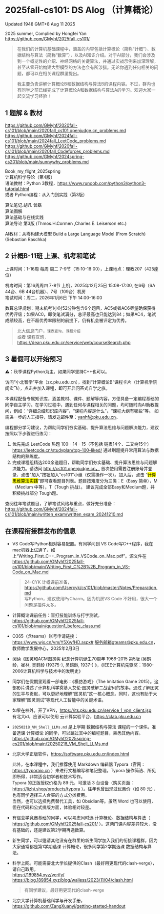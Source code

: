 # 2025fall-cs101: DS Alog （计算概论）

Updated 1948 GMT+8 Aug 11 2025

2025 summer, Complied by Hongfei Yan  
https://github.com/GMyhf/2025fall-cs101/



> 在我们的计算机基础课程中，涵盖的内容包括计算概论（简称“计概”）、数据结构与算法（简称“数算”），以及AI知识介绍。对于AI部分，我们会涉及到一个概览性的介绍、神经网络的关键算法，并通过实战示例来加深理解，甚至从零开始构建大型模型的方法也会有所涉猎。无论你遇到任何相关的问题，都可以在相关课程群里提出。
>
> 我主要负责讲解计算概论B和数据结构与算法B的课程内容。不过，群内也有同学之前已经完成了计算概论A和数据结构与算法A的学习。欢迎大家一起交流学习经验！




## 1 题解 & 教材

https://github.com/GMyhf/2020fall-cs101/blob/main/2020fall_cs101.openjudge.cn_problems.md    
https://github.com/GMyhf/2024fall-cs101/blob/main/2024fall_LeetCode_problems.md  
https://github.com/GMyhf/2020fall-cs101/blob/main/2020fall_Codeforces_problems.md  
https://github.com/GMyhf/2024spring-cs201/blob/main/sunnywhy_problems.md

Book_my_flight_2025spring    
计算机科学导论（第4版）  
语法教材：Python 3教程，https://www.runoob.com/python3/python3-tutorial.html  
或者 Python编程：从入门到实践（第3版）  

算法笔记.胡凡 曾磊  
算法图解  
算法基础与在线实践  
算法导论 第3版  (Thmos.H.Cormen ,Charles E. Leiserson etc.)

AI教材：从零构建大模型 Build a Large Language Model (From Scratch) (Sebastian Raschka)  


## 2 计概B-11班 上课、机考和笔试

上课时间：1-16周 每周 周二 7-9节（15:10-18:00），上课地点：理教207（425座位）

机考时间：第16周周四 7-8节 上机，2025年12月25日 15:08-17:00, 在6号（6A 44台、6B 44台机器）、7号（109台）机房  
笔试时间：周二，2026年1月6日 下午 14:00-16:00

数算总评规划：期末机考1小时52分钟包含6个题目，AC5或者AC6尽量确保获得优秀评级；如果AC0，即使笔试满分，总评最高也只能达到84；如果AC4，笔试成绩较高，在不超优秀率限制的前提下，仍有机会被评定为优秀。

> 北大信息门户，`课表查询`、`课程介绍`   
> 或者 课程查询，https://dean.pku.edu.cn/service/web/courseSearch.php

## 3 暑假可以开始预习

⚠️：秋季课程Python为主，如果同学坚持C++也可以。

访问“小北智学”平台（zx.pku.edu.cn），找到“计算概论B”课程卡片（计算机学院 闫宏飞），点击并加入课程，即可开启问答式自学之旅。

本课程配备专属知识库，涵盖教材、课件、题解等内容，方便具备一定编程基础的同学自主学习。在学习过程中，遇到任何与课程相关的问题，均可随时向AI助教提问，例如：“详细总结知识库内容”，“课程内容是什么”，“课程大纲有哪些”等。
 如需进一步的人工指导，请发送邮件至：yanhf@pku.edu.cn。

编程部分学习建议，为帮助同学们夯实基础、提升算法思维与问题解决能力，建议按照以下步骤进行练习：

1. 优先完成 LeetCode 热题 100 - 14 - 15（不包括 链表14个、二叉树15个）  
   https://leetcode.cn/studyplan/top-100-liked/
   通过刷题提升常用算法与数据结构的熟练度。
2. 完成课程组精选200余道题目，帮助同学们夯实基础、提升算法思维与问题解决能力。请访问  http://cs101.openjudge.cn， 首次使用需要注册账号并登录，点击"加入"按钮加入"cs101"小组（仅需操作一次）。加入后，点击 “<mark>计算思维算法实践</mark>”即可查看题目列表。题目按难度分为三类：E（Easy 简单），M（Medium 中等），T（Tough 挑战）。
   建议完成全部Easy和Medium题，并积极挑战部分 Tough题。

查阅往年笔试题目，了解笔试风格与重点，做好充分准备：
https://github.com/GMyhf/2024fall-cs101/blob/main/written_exam/written_exam_20241210.md



## 在课程衔接群发布的信息



- VS Code写Python相对容易配置。有同学问到 VS Code写C++程序，我在mac机器上试通了，如上“Writing_First_C++_Program_in_VSCode_on_Mac.pdf”。源文件在  https://github.com/GMyhf/2025fall-cs101/blob/main/Writing_First_C%2B%2B_Program_in_VS-Code_on_Mac.md

  > 24-CYK 计概课前准备，https://github.com/Usercyk/cs101/blob/master/Notes/Preparation.md  
  > 写Python，建议使用PyCharm。因为机房VS Code 不好用，很大一个问题是插件太多。

- 计算概论课前任务：盲打技能训练与打字测试，https://github.com/GMyhf/2025fall-cs101/blob/main/question1_before_class.md

- O365（含teams）账号申请链接：https://www.wjx.cn/vm/Y5XwfHD.aspx#     服务邮箱gteams@pku.edu.cn，教师教学发展中心，2025年2月3日

- 阅读《图灵和ACM图灵奖 纪念计算机诞生70周年 1966-2015 第5版 (吴鹤龄，崔林, 吴鹤龄 (19375-), 吴鹤龄, 1937-) 》，《IEEE计算机先驱奖：1980-2006计算机科学与技术中的发明史》

- 同学们在假期里观看一部电影：《模仿游戏》（The Imitation Game 2015）。这部影片讲述了计算机科学奠基人艾伦·图灵破解二战密码的故事。通过了解图灵的生平与贡献，可以更好地理解“图灵机”这一核心概念。同时，这也有助于大家理解“图灵测试”等现代人工智能中的关键术语。


- 如果在校外，开了VPN，https://its.pku.edu.cn/service_1_vpn_client.jsp  
  有北大id，应该可以使用 云计算实验平台，https://clab.pku.edu.cn

- `20250218_VM_Shell_LLMs.md` 是上学期 数据结构与算法 课程的一个课件。准备选课 计算概论 的同学，可以跳过其中的编程题目，熟悉其他内容。https://github.com/GMyhf/2025spring-cs201/blob/main/20250218_VM_Shell_LLMs.md

- 北京大学正版软件，https://software.pku.edu.cn/index.html

  此外，在本课程中，我们推荐使用 Markdown 编辑器 Typora（官网：https://typoraio.cn ）来进行文档编写和笔记整理。Typora 操作简洁、所见即所得，非常适合初学者和技术写作。  
  Typora 的正版授权价格为 89 元，可激活 3 台设备（购买页面：https://lizhi.shop/products/typora ）。往年也曾出现过优惠价（如 80 元），也有同学选择三人合买的方式分摊费用。  
  当然，也可以选择免费替代工具，如 Obsidian等。虽然 Word 也可以使用，但在代码和公式排版方面，体验相对较差。

- 有信息学竞赛基础的同学，可以考虑同时选 计算概论、数据结构与算法（ https://github.com/GMyhf/2025fall-cs201/ ）。这两门课内容差异较大，没有基础的，还是建议第2学期再选数算。

- 新生同学，可以邀请其他没有在群里的新生同学加入我们的衔接课程群。因为大家通常都是第1学期选课 计算概论，很多同学第2学期选课 数据结构与算法。

- 科学上网。可能需要北大学长提供的Clash（最好用更现代的clash-verge），请自己取用。  
  https://189854.xyz/verify/  
  https://blog.189854.xyz/blog/walless/2023/11/04/clash.html  
  
  > 有同学建议，最好用更现代的clash-verge
  
- 北京大学计算机基础科学与开发手册，https://github.com/ZangXuanyi/getting-started-handout